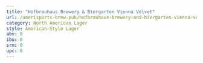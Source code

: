 ```yaml
---
title: "Hofbrauhaus Brewery & Biergarten Vienna Velvet"
url: /amerisports-brew-pub/hofbrauhaus-brewery-and-biergarten-vienna-velvet/
category: North American Lager
style: American-Style Lager
abv: 0
ibu: 0
srm: 0
upc: 0
---
```


